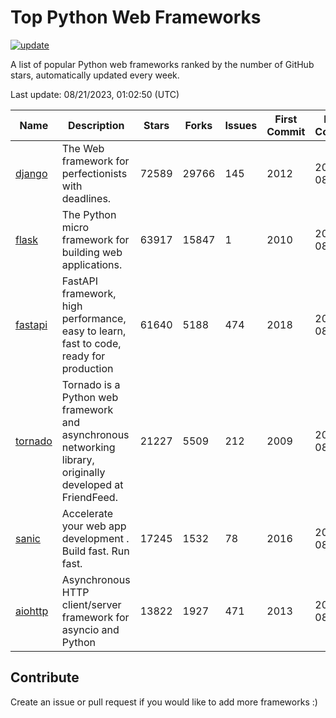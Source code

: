 # Top Python Web Frameworks

[![update](https://github.com/sunnysid3up/python-web-frameworks/actions/workflows/update.yml/badge.svg)](https://github.com/sunnysid3up/python-web-frameworks/actions/workflows/update.yml)

A list of popular Python web frameworks ranked by the number of GitHub stars, automatically updated every week.

Last update: 08/21/2023, 01:02:50 (UTC)

| Name          | Description          | Stars                     | Forks          | Issues               | First Commit        | Last Commit         |
|---------------|----------------------|---------------------------|----------------|----------------------|---------------------|---------------------|
| [django](https://github.com/django/django) | The Web framework for perfectionists with deadlines. | 72589 | 29766 | 145 | 2012 | 2023-08-21 |
| [flask](https://github.com/pallets/flask) | The Python micro framework for building web applications. | 63917 | 15847 | 1 | 2010 | 2023-08-21 |
| [fastapi](https://github.com/tiangolo/fastapi) | FastAPI framework, high performance, easy to learn, fast to code, ready for production | 61640 | 5188 | 474 | 2018 | 2023-08-20 |
| [tornado](https://github.com/tornadoweb/tornado) | Tornado is a Python web framework and asynchronous networking library, originally developed at FriendFeed. | 21227 | 5509 | 212 | 2009 | 2023-08-18 |
| [sanic](https://github.com/sanic-org/sanic) |  Accelerate your web app development . Build fast. Run fast. | 17245 | 1532 | 78 | 2016 | 2023-08-20 |
| [aiohttp](https://github.com/aio-libs/aiohttp) | Asynchronous HTTP client/server framework for asyncio and Python | 13822 | 1927 | 471 | 2013 | 2023-08-20 |

## Contribute 

Create an issue or pull request if you would like to add more frameworks :)